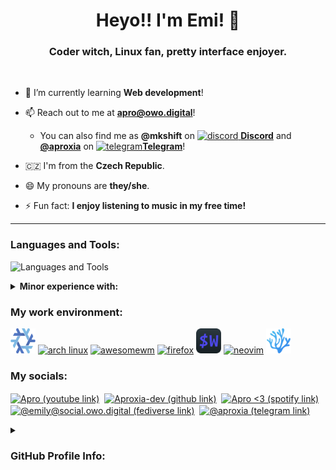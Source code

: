 <h1 align="center">Heyo!! I'm Emi! 👋</h1>
<h3 align="center">Coder witch, Linux fan, pretty interface enjoyer.</h3>
<br>

- 🌱 I’m currently learning **Web development**!

<!-- - 📝 I occasionally write articles on **[aproxia.me](https://aproxia.me/blog)** -->

- 📫 Reach out to me at **apro@owo.digital**!
  - You can also find me as **@mkshift** on <a href="https://discord.com" target="blank"><img src="https://discord.com/assets/145dc557845548a36a82337912ca3ac5.svg" alt="discord" height="14" width="18"> <strong>Discord</strong></a> and <a href="https://t.me/aproxia">**@aproxia**</a> on <a href="https://t.me/aproxia"><img src="https://upload.wikimedia.org/wikipedia/commons/8/83/Telegram_2019_Logo.svg" alt="telegram" height="14" width="18">**Telegram**</a>!

- 🇨🇿 I'm from the **Czech Republic**.

- 😄 My pronouns are **they/she**.

- ⚡ Fun fact: **I enjoy listening to music in my free time!**
<hr>
<h3 align="left">Languages and Tools:</h3>
<!-- <p align="left"> 
<a href="https://www.python.org" target="_blank" rel="noreferrer"> <img src="https://raw.githubusercontent.com/devicons/devicon/master/icons/python/python-original.svg" alt="python" width="40" height="40"> </a>
<a href="https://www.lua.org/" target="_blank" rel="noreferrer"> <img src="https://upload.wikimedia.org/wikipedia/commons/c/cf/Lua-Logo.svg" alt="lua" width="40" height="40"> </a>
<a href="https://www.gnu.org/software/bash/" target="_blank" rel="noreferrer"> <img src="bash.svg" alt="bash" width="40" height="40"> </a>
<a href="https://www.w3.org/html/" target="_blank" rel="noreferrer"> <img src="https://raw.githubusercontent.com/devicons/devicon/master/icons/html5/html5-original-wordmark.svg" alt="html5" width="40" height="40"> </a>
<a href="https://www.w3schools.com/css/" target="_blank" rel="noreferrer"> <img src="https://raw.githubusercontent.com/devicons/devicon/master/icons/css3/css3-original-wordmark.svg" alt="css3" width="40" height="40"> </a>
<a href="https://sass-lang.com" target="_blank" rel="noreferrer"> <img src="https://raw.githubusercontent.com/devicons/devicon/master/icons/sass/sass-original.svg" alt="sass" width="40" height="40"> </a>
<a href="https://www.linux.org/" target="_blank" rel="noreferrer"> <img src="https://raw.githubusercontent.com/devicons/devicon/master/icons/linux/linux-original.svg" alt="linux" width="40" height="40"> </a>
<a href="https://git-scm.com/" target="_blank" rel="noreferrer"> <img src="https://www.vectorlogo.zone/logos/git-scm/git-scm-icon.svg" alt="git" width="40" height="40"> </a>
</p> -->

![Languages and Tools](https://skillicons.dev/icons?i=py,lua,bash,html,css,sass,md,linux,git,github)

<details>
<summary>
  <b>Minor experience with:</b>
</summary>
<br>
<!-- <p align="left">
<a href="https://developer.mozilla.org/en-US/docs/Web/JavaScript" target="_blank" rel="noreferrer"> <img src="https://raw.githubusercontent.com/devicons/devicon/master/icons/javascript/javascript-original.svg" alt="javascript" width="40" height="40"> </a>
<a href="https://www.w3schools.com/cs/" target="_blank" rel="noreferrer"> <img src="https://raw.githubusercontent.com/devicons/devicon/master/icons/csharp/csharp-original.svg" alt="csharp" width="40" height="40"> </a>
<a href="https://www.php.net" target="_blank" rel="noreferrer"> <img src="https://raw.githubusercontent.com/devicons/devicon/master/icons/php/php-original.svg" alt="php" width="40" height="40"> </a>
<a href="https://tailwindcss.com/" target="_blank" rel="noreferrer"> <img src="https://www.vectorlogo.zone/logos/tailwindcss/tailwindcss-icon.svg" alt="tailwind" width="40" height="40"> </a>
<a href="https://www.docker.com/" target="_blank" rel="noreferrer"> <img src="https://raw.githubusercontent.com/devicons/devicon/master/icons/docker/docker-original-wordmark.svg" alt="docker" width="40" height="40"> --> 

![Minor Experience with](https://skillicons.dev/icons?i=c,js,tailwind,docker,cs,php)

</a>

</p>
</details>

<h3 align="left">My work environment:</h3>
<p align="left">
<a href="https://nixos.org/" target="_blank" rel="noreferrer"> <img src="https://raw.githubusercontent.com/NixOS/nixos-artwork/ac04f06feb980e048b4ab2a7ca32997984b8b5ae/logo/nix-snowflake.svg" alt="nixos" width="40" height="40"></a>
<a href="https://archlinux.org/" target="_blank" rel="noreferrer"> <img src="https://upload.wikimedia.org/wikipedia/commons/1/13/Arch_Linux_%22Crystal%22_icon.svg" alt="arch linux" width="40" height="40"></a>
<a href="https://awesomewm.org/" target="_blank" rel="noreferrer"> <img src="https://upload.wikimedia.org/wikipedia/commons/0/07/Awesome_logo.svg" alt="awesomewm" width="40" height="40"></a>
<a href="https://www.mozilla.org/en-US/firefox/" target="_blank" rel="noreferrer"> <img src="https://hg.mozilla.org/mozilla-central/raw-file/tip/browser/branding/official/content/about-logo.svg" alt="firefox" width="40" height="40"></a>
<a href="https://github.com/wez/wezterm" target="_blank" rel="noreferrer"> <img src="https://raw.githubusercontent.com/wez/wezterm/main/assets/icon/wezterm-icon.svg" alt="wezterm" width="40" height="40"></a>
<a href="https://neovim.io/" target="_blank" rel="noreferrer"> <img src="https://upload.wikimedia.org/wikipedia/commons/3/3a/Neovim-mark.svg" alt="neovim" width="40" height="40"></a>
<a href="https://github.com/VSCodium/vscodium" target="_blank" rel="noreferrer"> <img src="https://raw.githubusercontent.com/VSCodium/vscodium/bff2e71e5539127763e1eb55671193a5378df576/icons/codium_only.svg" alt="vscodium" width="40" height="40"></a>
</p>
  
<h3 align="left">My socials:</h3>
<p align="left">
<a href="https://www.youtube.com/channel/UCk1zcHlOko3j4UcJh-0WWig" target="blank"><img align="center" src="https://raw.githubusercontent.com/rahuldkjain/github-profile-readme-generator/master/src/images/icons/Social/youtube.svg" alt="Apro (youtube link)" height="40" width="40"></a>&nbsp;
<a href="https://github.com/Aproxia-dev" target="blank"><img align="center" src="https://simpleicons.org/icons/github.svg" alt="Aproxia-dev (github link)" height="40" width="40"></a>&nbsp;
<a href="https://open.spotify.com/user/r4ilax" target="blank"><img align="center" src="https://upload.wikimedia.org/wikipedia/commons/8/84/Spotify_icon.svg" alt="Apro <3 (spotify link)" height="40" width="40"></a>&nbsp;
<a href="https://social.owo.digital/@emily" target="blank"><img align="center" src="https://upload.wikimedia.org/wikipedia/commons/9/93/Fediverse_logo_proposal.svg" alt="@emily@social.owo.digital (fediverse link)" height="40" width="40"></a>&nbsp;
<a href="https://t.me/aproxia" target="blank"><img align="center" src="https://upload.wikimedia.org/wikipedia/commons/8/83/Telegram_2019_Logo.svg" alt="@aproxia (telegram link)" height="40" width="40"></a>&nbsp;
</p>
<details>
<summary>
<h3 align="left">GitHub Profile Info:</h3>
</summary>
<p><img align="left" src="https://github-readme-stats.vercel.app/api?username=aproxia-dev&count_private=true&show_icons=true&title_color=f5c2e7&text_color=d9e0ee&icon_color=c9cbff&bg_color=1e1e2e&border_color=575268" alt="aproxia-dev"></p>

<p>&nbsp;<img align="center" src="https://github-readme-stats.vercel.app/api/top-langs/?username=aproxia-dev&layout=compact&title_color=f5c2e7&text_color=d9e0ee&bg_color=1e1e2e&border_color=575268&langs_count=6&exclude_repo=st-flexipatch,Create-Astral-SMP-edit"></p>
</details>
